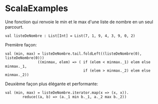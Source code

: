 # ScalaExamples

Une fonction qui renvoie le min et le max d'une liste de nombre en un seul parcourt.


```
val listeDeNombre : List[Int] = List(7, 1, 9, 4, 3, 9, 0, 2)
```

Première façon:
```
val (min, max) = listeDeNombre.tail.foldLeft((listeDeNombre(0), listeDeNombre(0))) 
               ((minmax, elem) => ( if (elem < minmax._1) elem else minmax._1, 
                                    if (elem > minmax._2) elem else minmax._2))
```

Deuxième façon plus élégante et performante:
```
val (min, max) = listeDeNombre.iterator.map(x => (x, x)).
        reduce((a, b) => (a._1 min b._1, a._2 max b._2))
```
